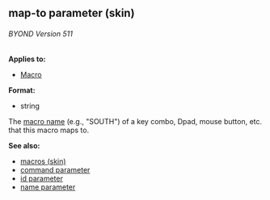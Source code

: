 ## map-to parameter (skin) 
###### BYOND Version 511

<!-- -->
**Applies to:**
+   [Macro](/ref/%7Bskin%7D/control/macro.md) 
<!-- -->
**Format:**
+   string


The [macro name](/ref/%7Bskin%7D/macros.md) (e.g., \"SOUTH\") of a
key combo, Dpad, mouse button, etc. that this macro maps to.

**See also:**
+   [macros (skin)](/ref/%7Bskin%7D/macros.md) 
+   [command parameter](/ref/%7Bskin%7D/param/command.md) 
+   [id parameter](/ref/%7Bskin%7D/param/id.md) 
+   [name parameter](/ref/%7Bskin%7D/param/name.md) 
